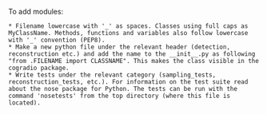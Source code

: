 To add modules:

    * Filename lowercase with '_' as spaces. Classes using full caps as MyClassName. Methods, functions and variables also follow lowercase with '_' convention (PEP8).
    * Make a new python file under the relevant header (detection, reconstruction etc.) and add the name to the __init__.py as following "from .FILENAME import CLASSNAME". This makes the class visible in the cogradio package.
    * Write tests under the relevant category (sampling_tests, reconstruction_tests, etc.). For information on the test suite read about the nose package for Python. The tests can be run with the command 'nosetests' from the top directory (where this file is located).
